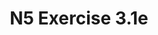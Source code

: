 ---
#This is just for you to quickly see what the file is - it can be anything you want
title: N5 Exercise 3.1e

#This must match the level for the page you want it to appear on
level: National 5

#This must match the category id for the table the table you wish this to appear in
category: n5exercises

#This must match the subject you wish this to appear in
subject: Chemistry

#There should be an entry here for each column in the table you wish to populate:
'#': 3.14
Unit: Electrochemical Cells
Exercises:
    - url: /chemistry/national5/Nat5 Self Study Exercises/Nat5PP SelfStudy 3.1e.pdf
      link_text: Unit 3.1e Exercises
---